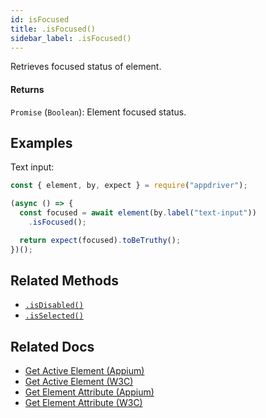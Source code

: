 ```yaml
---
id: isFocused
title: .isFocused()
sidebar_label: .isFocused()
---
```


Retrieves focused status of element.

#### Returns

`Promise` (`Boolean`): Element focused status.

## Examples

Text input:

```javascript
const { element, by, expect } = require("appdriver");

(async () => {
  const focused = await element(by.label("text-input"))
    .isFocused();

  return expect(focused).toBeTruthy();
})();
```

## Related Methods

- [`.isDisabled()`](./isDisabled.md)
- [`.isSelected()`](./isSelected.md)

## Related Docs

- [Get Active Element (Appium)](http://appium.io/docs/en/commands/element/other/active/)
- [Get Active Element (W3C)](https://www.w3.org/TR/webdriver/#get-active-element)
- [Get Element Attribute (Appium)](http://appium.io/docs/en/commands/element/attributes/attribute/)
- [Get Element Attribute (W3C)](https://www.w3.org/TR/webdriver/#dfn-get-element-attribute)